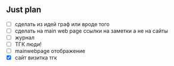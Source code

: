 ## Just plan
- [ ] сделать из идей граф или вроде того
- [ ] сделать на main web page ссылки на заметки а не на сайты
- [ ] журнал
- [ ] ТГК люди! 
- [ ] mainwebpage отображение 
- [x] сайт визитка тгк
